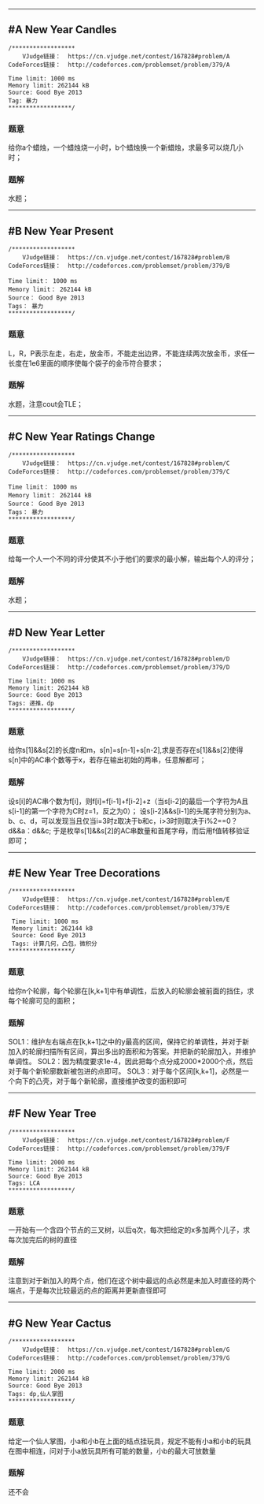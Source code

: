 ***
## #A New Year Candles
```
/******************
    VJudge链接：  https://cn.vjudge.net/contest/167828#problem/A
CodeForces链接：  http://codeforces.com/problemset/problem/379/A

Time limit: 1000 ms
Memory limit: 262144 kB
Source: Good Bye 2013
Tag: 暴力
******************/
```
### 题意
给你a个蜡烛，一个蜡烛烧一小时，b个蜡烛换一个新蜡烛，求最多可以烧几小时；
### 题解
水题；

***
## #B New Year Present
```
/******************
    VJudge链接：  https://cn.vjudge.net/contest/167828#problem/B
CodeForces链接：  http://codeforces.com/problemset/problem/379/B

Time limit： 1000 ms
Memory limit： 262144 kB
Source： Good Bye 2013
Tags： 暴力
******************/
```
### 题意
L，R，P表示左走，右走，放金币，不能走出边界，不能连续两次放金币，求任一长度在1e6里面的顺序使每个袋子的金币符合要求；
### 题解
水题，注意cout会TLE；

***
## #C New Year Ratings Change
```
/******************
    VJudge链接：  https://cn.vjudge.net/contest/167828#problem/C
CodeForces链接：  http://codeforces.com/problemset/problem/379/C

Time limit： 1000 ms
Memory limit： 262144 kB
Source： Good Bye 2013
Tags： 暴力
******************/
```
### 题意
给每一个人一个不同的评分使其不小于他们的要求的最小解，输出每个人的评分；
### 题解
水题；

***
## #D New Year Letter
```
/******************
    VJudge链接：  https://cn.vjudge.net/contest/167828#problem/D
CodeForces链接：  http://codeforces.com/problemset/problem/379/D

Time limit: 1000 ms
Memory limit: 262144 kB
Source: Good Bye 2013
Tags: 递推，dp
******************/
```
### 题意
给你s[1]&&s[2]的长度n和m，s[n]=s[n-1]+s[n-2],求是否存在s[1]&&s[2]使得s[n]中的AC串个数等于x，若存在输出初始的两串，任意解都可；
### 题解
设s[i]的AC串个数为f[i]，则f[i]=f[i-1]+f[i-2]+z（当s[i-2]的最后一个字符为A且s[i-1]的第一个字符为C时z=1，反之为0）；
设s[i-2]&&s[i-1]的头尾字符分别为a、b、c、d，可以发现当且仅当i=3时z取决于b和c，i>3时则取决于i%2==0？d&&a：d&&c;
于是枚举s[1]&&s[2]的AC串数量和首尾字母，而后用f值转移验证即可；

***
## #E New Year Tree Decorations
```
/******************
    VJudge链接：  https://cn.vjudge.net/contest/167828#problem/E
CodeForces链接：  http://codeforces.com/problemset/problem/379/E

 Time limit: 1000 ms
 Memory limit: 262144 kB
 Source: Good Bye 2013
 Tags: 计算几何，凸包，微积分
******************/
```
### 题意
给你n个轮廓，每个轮廓在[k,k+1]中有单调性，后放入的轮廓会被前面的挡住，求每个轮廓可见的面积；
### 题解
SOL1：维护左右端点在[k,k+1]之中的y最高的区间，保持它的单调性，并对于新加入的轮廓扫描所有区间，算出多出的面积和为答案。并把新的轮廓加入，并维护单调性。
SOL2：因为精度要求1e-4，因此把每个点分成2000*2000个点，然后对于每个新轮廓数新被包进的点即可。
SOL3：对于每个区间[k,k+1]，必然是一个向下的凸壳，对于每个新轮廓，直接维护改变的面积即可


***
## #F New Year Tree
```
/******************
    VJudge链接：  https://cn.vjudge.net/contest/167828#problem/F
CodeForces链接：  http://codeforces.com/problemset/problem/379/F

Time limit: 2000 ms
Memory limit: 262144 kB
Source: Good Bye 2013
Tags: LCA
******************/
```
### 题意
一开始有一个含四个节点的三叉树，以后q次，每次把给定的x多加两个儿子，求每次加完后的树的直径
### 题解
注意到对于新加入的两个点，他们在这个树中最远的点必然是未加入时直径的两个端点，于是每次比较最远的点的距离并更新直径即可

***
## #G New Year Cactus
```
/******************
    VJudge链接：  https://cn.vjudge.net/contest/167828#problem/G
CodeForces链接：  http://codeforces.com/problemset/problem/379/G

Time limit: 2000 ms
Memory limit: 262144 kB
Source: Good Bye 2013
Tags: dp,仙人掌图
******************/
```
### 题意
给定一个仙人掌图，小a和小b在上面的结点挂玩具，规定不能有小a和小b的玩具在图中相连，问对于小a放玩具所有可能的数量，小b的最大可放数量
### 题解
还不会

